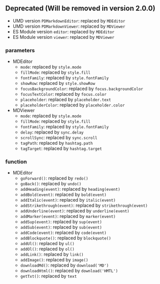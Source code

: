 ## Deprecated (Will be removed in version 2.0.0)

- UMD version `PDMarkdownEditor`: replaced by `MDEditor`
- UMD version `PDMarkdownViewer`: replaced by `MDViewer`
- ES Module version `editor`: replaced by `MDEditor`
- ES Module version `viewer`: replaced by `MDViewer`

### parameters

- MDEditor
    - `mode`: replaced by `style.mode`
    - `fillMode`: replaced by `style.fill`
    - `fontFamily`: replaced by `style.fontFamily`
    - `showRow`: replaced by `style.showRow`
    - `focusBackgroundColor`: replaced by `focus.backgroundColor`
    - `focusTextColor`: replaced by `focus.color`
    - `placeholder`: replaced by `placeholder.text`
    - `placeholderColor`: replaced by `placeholder.color`
- MDViewer
    - `mode`: replaced by `style.mode`
    - `fillMode`: replaced by `style.fill`
    - `fontFamily`: replaced by `style.fontFamily`
    - `delay`: replaced by `sync.delay`
    - `scrollSync`: replaced by `sync.scroll`
    - `tagPath`: replaced by `hashtag.path`
    - `tagTarget`: replaced by `hashtag.target`

### function

- MDEditor
    - `goForward()`: replaced by `redo()`
    - `goBack()`: replaced by `undo()`
    - `addHeading(event)`: replaced by `heading(event)`
    - `addBold(event)`: replaced by `bold(event)`
    - `addItalic(event)`: replaced by `italic(event)`
    - `addStrikethrough(event)`: replaced by `strikethrough(event)`
    - `addUnderline(event)`: replaced by `underline(event)`
    - `addMarker(event)`: replaced by `marker(event)`
    - `addSup(event)`: replaced by `sup(event)`
    - `addSub(event)`: replaced by `sub(event)`
    - `addCode(event)`: replaced by `code(event)`
    - `addBlockquote()`: replaced by `blockquote()`
    - `addUl()`: replaced by `ul()`
    - `addOl()`: replaced by `ol()`
    - `addLink()`: replaced by `link()`
    - `addImage()`: replaced by `image()`
    - `downloadMd()`: replaced by  `download('MD')`
    - `downloadHtml()`: replaced by  `download('HMTL')`
    - `getTxt()`: replaced by `text`